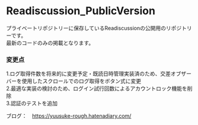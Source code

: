# Readiscussion_PublicVersion
プライベートリポジトリーに保存しているReadiscussionの公開用のリポジトリーです。
<br>
最新のコードのみの掲載となります。
<br>
<h3>変更点</h3>
1.ログ取得件数を将来的に変更予定・既読日時管理実装済のため、交差オブザーバーを使用したスクロールでのログ取得をボタン式に変更
<br>
2.最適な実装の検討のため、ログイン試行回数によるアカウントロック機能を削除
<br>
3.認証のテストを追加

ブログ：　https://yuusuke-rough.hatenadiary.com/
